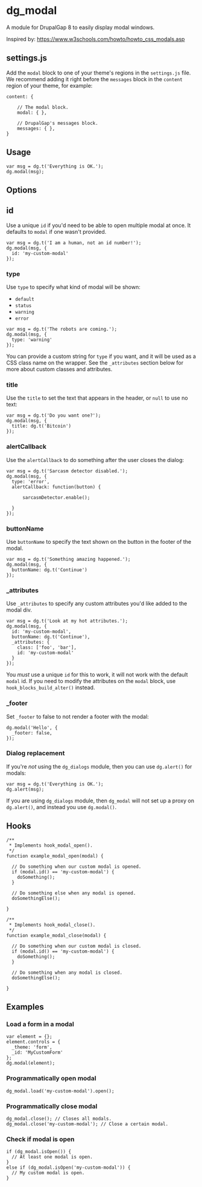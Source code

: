 # dg_modal

A module for DrupalGap 8 to easily display modal windows.

Inspired by: https://www.w3schools.com/howto/howto_css_modals.asp


## settings.js

Add the `modal` block to one of your theme's regions in the `settings.js` file. We recommend adding it right before
the `messages` block in the `content` region of your theme, for example:

```
content: {

    // The modal block.
    modal: { },

    // DrupalGap's messages block.
    messages: { },
}
```

## Usage

```
var msg = dg.t('Everything is OK.'); 
dg.modal(msg);
```

## Options

## id

Use a unique `id` if you'd need to be able to open multiple modal at once. It defaults to `modal` if one wasn't
provided.

```
var msg = dg.t('I am a human, not an id number!');
dg.modal(msg, {
  id: 'my-custom-modal'
});
```

### type

Use `type` to specify what kind of modal will be shown:

- `default`
- `status`
- `warning`
- `error`

```
var msg = dg.t('The robots are coming.'); 
dg.modal(msg, {
  type: 'warning'
});
```

You can provide a custom string for `type` if you want, and it will be used as a CSS class name on the wrapper. See the
 `_attributes` section below for more about custom classes and attributes.

### title

Use the `title` to set the text that appears in the header, or `null` to use no text:

```
var msg = dg.t('Do you want one?'); 
dg.modal(msg, {
  title: dg.t('Bitcoin')
});
```

### alertCallback

Use the `alertCallback` to do something after the user closes the dialog:

```
var msg = dg.t('Sarcasm detector disabled.');
dg.modal(msg, {
  type: 'error',
  alertCallback: function(button) {
  
      sarcasmDetector.enable();
  
  }
});
```

### buttonName

Use `buttonName` to specify the text shown on the button in the footer of the modal.

```
var msg = dg.t('Something amazing happened.');
dg.modal(msg, {
  buttonName: dg.t('Continue')
});
```

### _attributes

Use `_attributes` to specify any custom attributes you'd like added to the modal div.

```
var msg = dg.t('Look at my hot attributes.');
dg.modal(msg, {
  id: 'my-custom-modal',
  buttonName: dg.t('Continue'),
  _attributes: {
    class: ['foo', 'bar'],
    id: 'my-custom-modal'
  }
});
```

You *must* use a unique `id` for this to work, it will not work with the default `modal` id. If you need to modify the
attributes on the `modal` block, use `hook_blocks_build_alter()` instead.

### _footer

Set `_footer` to false to not render a footer with the modal:

```
dg.modal('Hello', {
  _footer: false,
});
```

### Dialog replacement

If you're *not* using the `dg_dialogs` module, then you can use `dg.alert()` for modals:

```
var msg = dg.t('Everything is OK.');
dg.alert(msg);
```

If you are using `dg_dialogs` module, then `dg_modal` will not set up a proxy on `dg.alert()`, and instead you use `dg.modal()`.

## Hooks

```
/**
 * Implements hook_modal_open().
 */
function example_modal_open(modal) {

  // Do something when our custom modal is opened.
  if (modal.id() == 'my-custom-modal') {
    doSomething();
  }

  // Do something else when any modal is opened.
  doSomethingElse();

}

/**
 * Implements hook_modal_close().
 */
function example_modal_close(modal) {

  // Do something when our custom modal is closed.
  if (modal.id() == 'my-custom-modal') {
    doSomething();
  }

  // Do something when any modal is closed.
  doSomethingElse();

}
```

## Examples

### Load a form in a modal

```
var element = {};
element.controls = {
  _theme: 'form',
  _id: 'MyCustomForm'
};
dg.modal(element);
```

### Programmatically open modal

```
dg_modal.load('my-custom-modal').open();
```

### Programmatically close modal

```
dg_modal.close(); // Closes all modals.
dg_modal.close('my-custom-modal'); // Close a certain modal.
```

### Check if modal is open

```
if (dg_modal.isOpen()) {
  // At least one modal is open.
}
else if (dg_modal.isOpen('my-custom-modal')) {
  // My custom modal is open.
}
```
